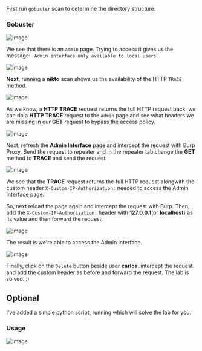 First run `gobuster` scan to determine the directory structure.

### Gobuster

![image](https://user-images.githubusercontent.com/86168235/128642568-83a0cd35-92dc-48d9-ad27-d762caa9ab1e.png)


We see that there is an `admin` page. Trying to access it gives us the message:- `Admin interface only available to local users`.

![image](https://user-images.githubusercontent.com/86168235/128642612-6bd6c867-1ecd-4055-a4f7-c0b5df0abc3c.png)


**Next**, running a **nikto** scan shows us the availability of the HTTP `TRACE` method.

![image](https://user-images.githubusercontent.com/86168235/128642637-6100b534-863a-4b01-8fb9-1b5875b5c75f.png)


As we know, a **HTTP TRACE** request returns the full HTTP request back, we can do a **HTTP TRACE** request to the `admin` page and see what headers we are missing in our **GET** request to bypass the access policy.

![image](https://user-images.githubusercontent.com/86168235/128642669-3a79b55d-a6af-4113-ac9f-8f999c80c550.png)

Next, refresh the **Admin Interface** page and intercept the request with Burp Proxy. Send the request to repeater and in the repeater tab change the **GET** method to **TRACE** and send the request.

![image](https://user-images.githubusercontent.com/86168235/128642700-10784102-ba3f-4321-8479-794870e21fba.png)

We see that the **TRACE** request returns the full HTTP request alongwith the custom header `X-Custom-IP-Authorization:` needed to access the Admin Interface page.

So, next reload the page again and intercept the request with Burp. Then, add the `X-Custom-IP-Authorization:` header with **127.0.0.1**(or **localhost**) as its value and then forward the request.

![image](https://user-images.githubusercontent.com/86168235/128642760-9b305930-12a7-4336-ab48-6fd45037698e.png)

The result is we're able to access the Admin Interface.

![image](https://user-images.githubusercontent.com/86168235/128642777-4d3423eb-b408-4f19-b73b-88af805e4721.png)

Finally, click on the `Delete` button beside user **carlos**, intercept the request and add the custom header as before and forward the request. The lab is solved. :)

## Optional

I've added a simple python script, running which will solve the lab for you. 

### Usage

![image](https://user-images.githubusercontent.com/86168235/128642815-317c021b-9b25-47db-b737-862ea1a57f0b.png)





